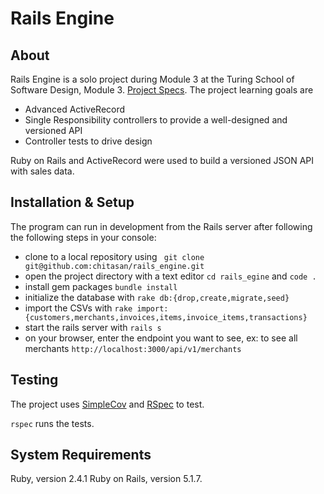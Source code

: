 # Rails Engine

## About

Rails Engine is a solo project during Module 3 at the Turing School of Software Design, Module 3. <a href="http://backend.turing.io/module3/projects/rails_engine">Project Specs</a>. The project learning goals are 

- Advanced ActiveRecord
- Single Responsibility controllers to provide a well-designed and versioned API
- Controller tests to drive design

Ruby on Rails and ActiveRecord were used to build a versioned JSON API with sales data. 

## Installation & Setup 

The program can run in development from the Rails server after following the following steps in your console:

* clone to a local repository using ` git clone git@github.com:chitasan/rails_engine.git`
* open the project directory with a text editor `cd rails_egine` and `code .` 
* install gem packages `bundle install`
* initialize the database with `rake db:{drop,create,migrate,seed}`
* import the CSVs with `rake import:{customers,merchants,invoices,items,invoice_items,transactions}`
* start the rails server with `rails s`
* on your browser, enter the endpoint you want to see, ex: to see all merchants `http://localhost:3000/api/v1/merchants`

## Testing

The project uses <a href="https://github.com/colszowka/simplecov"> SimpleCov</a> and <a href="https://github.com/rspec/rspec"> RSpec</a> to test. 

`rspec` runs the tests.

## System Requirements

Ruby, version 2.4.1
Ruby on Rails, version 5.1.7.  

